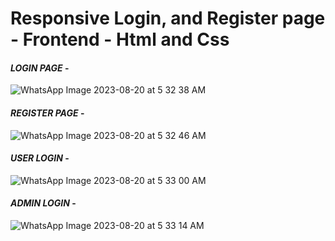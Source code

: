 # Responsive Login, and Register page - Frontend - Html and Css

#### _**LOGIN PAGE**_ - 
![WhatsApp Image 2023-08-20 at 5 32 38 AM](https://github.com/mrdemer7/login_page/assets/117861145/12003c2a-56fb-4555-bc0f-8312ff8c2a16)

#### _**REGISTER PAGE**_ -
![WhatsApp Image 2023-08-20 at 5 32 46 AM](https://github.com/mrdemer7/login_page/assets/117861145/e06c931f-8513-4fe6-8456-3041b508b067)

#### _**USER LOGIN**_ -
![WhatsApp Image 2023-08-20 at 5 33 00 AM](https://github.com/mrdemer7/login_page/assets/117861145/42e1c7e3-783f-49d8-b917-6632fca6ac08)

#### _**ADMIN LOGIN**_ -
![WhatsApp Image 2023-08-20 at 5 33 14 AM](https://github.com/mrdemer7/login_page/assets/117861145/559e7914-0751-4ce2-b431-ca7471ebea3b)
